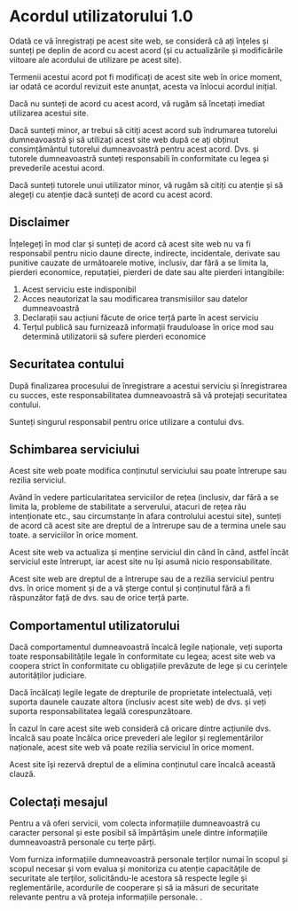 # Acordul utilizatorului 1.0

Odată ce vă înregistrați pe acest site web, se consideră că ați înțeles și sunteți pe deplin de acord cu acest acord (și cu actualizările și modificările viitoare ale acordului de utilizare pe acest site).

Termenii acestui acord pot fi modificați de acest site web în orice moment, iar odată ce acordul revizuit este anunțat, acesta va înlocui acordul inițial.

Dacă nu sunteți de acord cu acest acord, vă rugăm să încetați imediat utilizarea acestui site.

Dacă sunteți minor, ar trebui să citiți acest acord sub îndrumarea tutorelui dumneavoastră și să utilizați acest site web după ce ați obținut consimțământul tutorelui dumneavoastră pentru acest acord. Dvs. și tutorele dumneavoastră sunteți responsabili în conformitate cu legea și prevederile acestui acord.

Dacă sunteți tutorele unui utilizator minor, vă rugăm să citiți cu atenție și să alegeți cu atenție dacă sunteți de acord cu acest acord.

## Disclaimer

Înțelegeți în mod clar și sunteți de acord că acest site web nu va fi responsabil pentru nicio daune directe, indirecte, incidentale, derivate sau punitive cauzate de următoarele motive, inclusiv, dar fără a se limita la, pierderi economice, reputației, pierderi de date sau alte pierderi intangibile:

1. Acest serviciu este indisponibil
1. Acces neautorizat la sau modificarea transmisiilor sau datelor dumneavoastră
1. Declarații sau acțiuni făcute de orice terță parte în acest serviciu
1. Terțul publică sau furnizează informații frauduloase în orice mod sau determină utilizatorii să sufere pierderi economice

## Securitatea contului

După finalizarea procesului de înregistrare a acestui serviciu și înregistrarea cu succes, este responsabilitatea dumneavoastră să vă protejați securitatea contului.

Sunteți singurul responsabil pentru orice utilizare a contului dvs.

## Schimbarea serviciului

Acest site web poate modifica conținutul serviciului sau poate întrerupe sau rezilia serviciul.

Având în vedere particularitatea serviciilor de rețea (inclusiv, dar fără a se limita la, probleme de stabilitate a serverului, atacuri de rețea rău intenționate etc., sau circumstanțe în afara controlului acestui site), sunteți de acord că acest site are dreptul de a întrerupe sau de a termina unele sau toate. a serviciilor în orice moment.

Acest site web va actualiza și menține serviciul din când în când, astfel încât serviciul este întrerupt, iar acest site nu își asumă nicio responsabilitate.

Acest site web are dreptul de a întrerupe sau de a rezilia serviciul pentru dvs. în orice moment și de a vă șterge contul și conținutul fără a fi răspunzător față de dvs. sau de orice terță parte.

## Comportamentul utilizatorului

Dacă comportamentul dumneavoastră încalcă legile naționale, veți suporta toate responsabilitățile legale în conformitate cu legea; acest site web va coopera strict în conformitate cu obligațiile prevăzute de lege și cu cerințele autorităților judiciare.

Dacă încălcați legile legate de drepturile de proprietate intelectuală, veți suporta daunele cauzate altora (inclusiv acest site web) de dvs. și veți suporta responsabilitatea legală corespunzătoare.

În cazul în care acest site web consideră că oricare dintre acțiunile dvs. încalcă sau poate încălca orice prevederi ale legilor și reglementărilor naționale, acest site web vă poate rezilia serviciul în orice moment.

Acest site își rezervă dreptul de a elimina conținutul care încalcă această clauză.

## Colectați mesajul

Pentru a vă oferi servicii, vom colecta informațiile dumneavoastră cu caracter personal și este posibil să împărtășim unele dintre informațiile dumneavoastră personale cu terțe părți.

Vom furniza informațiile dumneavoastră personale terților numai în scopul și scopul necesar și vom evalua și monitoriza cu atenție capacitățile de securitate ale terților, solicitându-le acestora să respecte legile și reglementările, acordurile de cooperare și să ia măsuri de securitate relevante pentru a vă proteja informațiile personale. .
